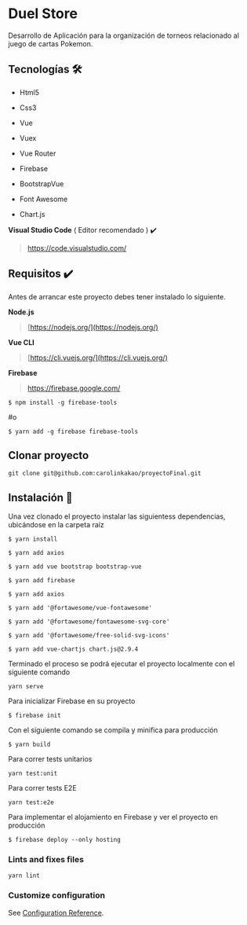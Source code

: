 # Duel Store

Desarrollo de Aplicación para la organización de torneos relacionado al juego de cartas Pokemon.

## Tecnologías​ :hammer_and_wrench:

- Html5

- Css3

- Vue

- Vuex

- Vue Router

- Firebase

- BootstrapVue

- Font Awesome

- Chart.js

**Visual Studio Code** ( Editor recomendado ) ✔️

> https://code.visualstudio.com/

## Requisitos ✔️

Antes de arrancar este proyecto debes tener instalado lo siguiente.

**Node.js**

> [https://nodejs.org/](https://nodejs.org/)

**Vue CLI**

> [https://cli.vuejs.org/](https://cli.vuejs.org/)

**Firebase**

> https://firebase.google.com/

```
$ npm install -g firebase-tools
```

#o

```
$ yarn add -g firebase firebase-tools
```

## Clonar proyecto

```
git clone git@github.com:carolinkakao/proyectoFinal.git
```

## Instalación​ :open_file_folder:

Una vez clonado el proyecto instalar las siguientess dependencias, ubicándose en la carpeta raíz

```
$ yarn install
```

```
$ yarn add axios
```

```
$ yarn add vue bootstrap bootstrap-vue
```

```
$ yarn add firebase
```

```
$ yarn add axios
```

```
$ yarn add '@fortawesome/vue-fontawesome'
```

```
$ yarn add '@fortawesome/fontawesome-svg-core'
```

```
$ yarn add '@fortawesome/free-solid-svg-icons'
```

```
$ yarn add vue-chartjs chart.js@2.9.4
```

Terminado el proceso se podrá ejecutar el proyecto localmente con el siguiente comando

```
yarn serve
```

Para inicializar Firebase en su proyecto

```
$ firebase init
```

Con el siguiente comando se compila y minifica para producción

```
$ yarn build
```

Para correr tests unitarios

```
yarn test:unit
```

Para correr tests E2E

```
yarn test:e2e
```

Para implementar el alojamiento en Firebase y ver el proyecto en producción

```
$ firebase deploy --only hosting
```

### Lints and fixes files
```
yarn lint
```

### Customize configuration
See [Configuration Reference](https://cli.vuejs.org/config/).
